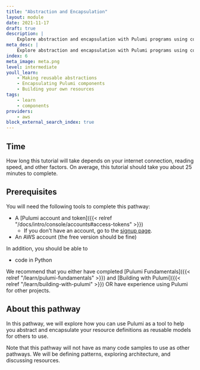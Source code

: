 ```yaml
---
title: "Abstraction and Encapsulation"
layout: module
date: 2021-11-17
draft: true
description: |
    Explore abstraction and encapsulation with Pulumi programs using component resources.
meta_desc: |
    Explore abstraction and encapsulation with Pulumi programs using component resources.
index: 6
meta_image: meta.png
level: intermediate
youll_learn:
    - Making reusable abstractions
    - Encapsulating Pulumi components
    - Building your own resources
tags:
    - learn
    - components
providers:
    - aws
block_external_search_index: true
---
```


## Time

How long this tutorial will take depends on your internet connection, reading speed, and other factors. On average, this tutorial should take you about 25 minutes to complete.

## Prerequisites

You will need the following tools to complete this pathway:

- A [Pulumi account and token]({{< relref "/docs/intro/console/accounts#access-tokens" >}})
  - If you don't have an account, go to the [signup page](https://app.pulumi.com/signup).
- An AWS account (the free version should be fine)

In addition, you should be able to
- code in Python

We recommend that you either have completed [Pulumi Fundamentals]({{< relref "/learn/pulumi-fundamentals" >}}) and [Building with Pulumi]({{< relref "/learn/building-with-pulumi" >}}) OR have experience using Pulumi for other projects.

## About this pathway

In this pathway, we will explore how you can use Pulumi as a tool to help you abstract and encapsulate your resource definitions as reusable models for others to use.

Note that this pathway will not have as many code samples to use as other pathways. We will be defining patterns, exploring architecture, and discussing resources.
